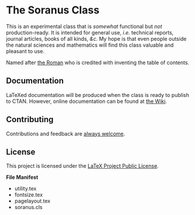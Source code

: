 # The Soranus Class

This is an experimental class that is _somewhat_ functional but _not_ production-ready. It is intended for general use, _i.e._ technical reports, journal articles, books of all kinds, _&c._ My hope is that even people outside the natural sciences and mathematics will find this class valuable and pleasant to use.

Named after [the Roman](https://en.wikipedia.org/wiki/Quintus_Valerius_Soranus "Quintus Valerius Soranus") who is credited with inventing the table of contents.

## Documentation

LaTeXed documentation will be produced when the class is ready to publish to CTAN. However, online documentation can be found at [the Wiki](https://github.com/tail-reversion/soranus/wiki).


## Contributing

Contributions and feedback are [always welcome](CONTRIBUTING.md).


## License

This project is licensed under the [LaTeX Project Public License](LICENSE.txt).

**File Manifest**
- utility.tex
- fontsize.tex
- pagelayout.tex
- soranus.cls
